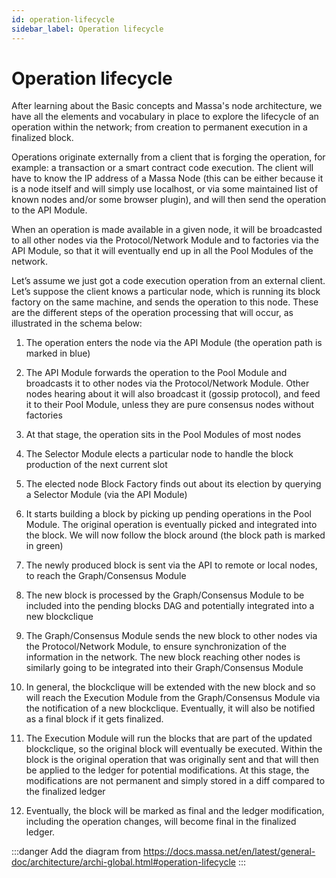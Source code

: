 ```yaml
---
id: operation-lifecycle
sidebar_label: Operation lifecycle
---
```

# Operation lifecycle

After learning about the Basic concepts and Massa's node architecture, we have all the elements and vocabulary in place to explore the lifecycle of an operation within the network; from creation to permanent execution in a finalized block.

Operations originate externally from a client that is forging the operation, for example: a transaction or a smart contract code execution. The client will have to know the IP address of a Massa Node (this can be either because it is a node itself and will simply use localhost, or via some maintained list of known nodes and/or some browser plugin), and will then send the operation to the API Module.

When an operation is made available in a given node, it will be broadcasted to all other nodes via the Protocol/Network Module and to factories via the API Module, so that it will eventually end up in all the Pool Modules of the network.

Let’s assume we just got a code execution operation from an external client. Let’s suppose the client knows a particular node, which is running its block factory on the same machine, and sends the operation to this node. These are the different steps of the operation processing that will occur, as illustrated in the schema below:

1. The operation enters the node via the API Module (the operation path is marked in blue)

2. The API Module forwards the operation to the Pool Module and broadcasts it to other nodes via the Protocol/Network Module. Other nodes hearing about it will also broadcast it (gossip protocol), and feed it to their Pool Module, unless they are pure consensus nodes without factories

3. At that stage, the operation sits in the Pool Modules of most nodes

4. The Selector Module elects a particular node to handle the block production of the next current slot

5. The elected node Block Factory finds out about its election by querying a Selector Module (via the API Module)

6. It starts building a block by picking up pending operations in the Pool Module. The original operation is eventually picked and integrated into the block. We will now follow the block around (the block path is marked in green)

7. The newly produced block is sent via the API to remote or local nodes, to reach the Graph/Consensus Module

8. The new block is processed by the Graph/Consensus Module to be included into the pending blocks DAG and potentially integrated into a new blockclique

9. The Graph/Consensus Module sends the new block to other nodes via the Protocol/Network Module, to ensure synchronization of the information in the network. The new block reaching other nodes is similarly going to be integrated into their Graph/Consensus Module

10. In general, the blockclique will be extended with the new block and so will reach the Execution Module from the Graph/Consensus Module via the notification of a new blockclique. Eventually, it will also be notified as a final block if it gets finalized.

11. The Execution Module will run the blocks that are part of the updated blockclique, so the original block will eventually be executed. Within the block is the original operation that was originally sent and that will then be applied to the ledger for potential modifications. At this stage, the modifications are not permanent and simply stored in a diff compared to the finalized ledger

12. Eventually, the block will be marked as final and the ledger modification, including the operation changes, will become final in the finalized ledger.

:::danger
Add the diagram from https://docs.massa.net/en/latest/general-doc/architecture/archi-global.html#operation-lifecycle
:::

